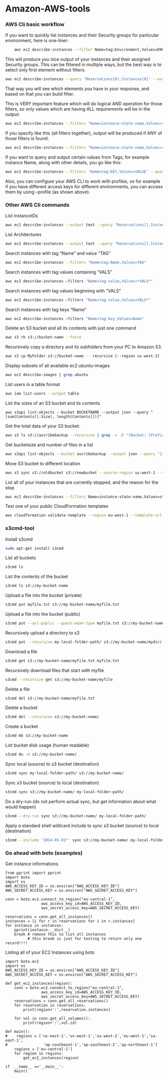 # Amazon-AWS-tools


### AWS Cli basic workflow

If you want to quickly list instances and their Security groups for particular environment, here is one-liner:
```sh
    aws ec2 describe-instances --filter Name=tag:Environment,Values=ENVIRONMENT_NAME --query 'Reservations[*].Instances[*].{ID:InstanceId,SG:SecurityGroups,Tags:Tags}' --output text --profile profile_name
```
This will produce you nice output of your instances and their assigned Security groups. This can be filtered in multiple ways, but the best way is to select only first element without filters:
```sh
aws ec2 describe-instances --query 'Reservations[0].Instances[0]' --output json
```
That way you will see which elements you have in your response, and based on that you can build filter.

This is VERY important feature which will do logical AND operation for those filters, so only values which are having ALL requirements will be in the output:
```sh
aws ec2 describe-instances --filters "Name=instance-state-name,Values=running" "Name=tag:Environment,Values=ENV_NAME" "Name=tag:Project,Values=PROJECT_NAME" --profile PROFILE_NAME --query Reservations[*].Instances[*].State
```
If you specify like this (all filters together), output will be produced if ANY of those filters is found:
```sh
aws ec2 describe-instances --filters "Name=instance-state-name,Values=running,Name=tag:Environment,Values=ENV_NAME,Name=tag:Project,Values=PROJECT_NAME" --profile PROFILE_NAME --query Reservations[*].Instances[*].State
```
If you want to query and output certain values from Tags, for example instance Name, along with other details, you go like this:
```sh
aws ec2 describe-instances --filters 'Name=tag:KEY,Values=VALUE' --query 'Reservations[].Instances[].[Tags[?Key==`Name`] | [0].Value,InstanceId,InstanceType]' --output table
```
Also, you can configure your AWS CLI to work with profiles, so for example if you have different access keys for different environments, you can access them by using –profile (as shown above).


### Other AWS Cli commands

List instanceIDs
```sh
aws ec2 describe-instances --output text --query "Reservations[].Instances[].InstanceId"
```
List Architectures
```sh
aws ec2 describe-instances --output text --query "Reservations[].Instances[].Architecture"
```
Search instances with tag “Name” and value “TAG”
```sh
aws ec2 describe-instances --filters "Name=tag:Name,Values=TAG"
```
Search instances with tag values containing “VALS”
```sh
aws ec2 describe-instances –filters "Name=tag-value,Values=*VALS*"
```
Search instances with tag values beginning with “VALS”
```sh
aws ec2 describe-instances –filters "Name=tag-value,Values=VALS*"
```
Search instances with tag keys “Name”
```sh
aws ec2 describe-instances –filters "Name=tag-key,Values=Name"
```
Delete an S3 bucket and all its contents with just one command
```sh
aws s3 rb s3://bucket-name --force
```
Recursively copy a directory and its subfolders from your PC to Amazon S3.
```sh
aws s3 cp MyFolder s3://bucket-name -- recursive [--region us-west-2]
```
Display subsets of all available ec2 ubuntu-images
```sh
aws ec2 describe-images | grep ubuntu
```
List users in a table format
```sh
aws iam list-users --output table
```
List the sizes of an S3 bucket and its contents
```
aws s3api list-objects --bucket BUCKETNAME --output json --query "[sum(Contents[].Size), length(Contents[])]"
```
Get the total data of your S3 bucket:
```sh
aws s3 ls s3://ascribebackup --recursive | grep -v -E "(Bucket: |Prefix: |LastWriteTime|^$|--)" | awk 'BEGIN {total=0}{total+=$3}END{print total/1024/1024" MB"}'
```
Get bucketsize and number of files in a list
```sh
aws s3api list-objects --bucket ascribebackup --output json --query "[sum(Contents[].Size), length(Contents[])]"
```
Move S3 bucket to different location
```sh
aws s3 sync s3://oldbucket s3://newbucket --source-region us-west-1 --region us-west-2
```
List all of your  instances that are currently stopped, and the reason for the stop
```sh
aws ec2 describe-instances --filters Name=instance-state-name,Values=stopped --region eu-west-1 --output json | jq -r .Reservations[].Instances[].StateReason.Message
```
Test one of your public CloudFormation templates
```sh
aws cloudformation validate-template --region eu-west-1 --template-url https://s3-eu-west-1.amazonaws.com/ca/ca.cftemplate
```


### s3cmd-tool

Install s3cmd
```sh
sudo apt-get install s3cmd
```
List all buckets
```sh
s3cmd ls
```
List the contents of the bucket
```sh
s3cmd ls s3://my-bucket-name
```
Upload a file into the bucket (private)
```sh
s3cmd put myfile.txt s3://my-bucket-name/myfile.txt
```
Upload a file into the bucket (public)
```sh
s3cmd put --acl-public --guess-mime-type myfile.txt s3://my-bucket-name/myfile.txt
```
Recursively upload a directory to s3
```sh
s3cmd put --recursive my-local-folder-path/ s3://my-bucket-name/mydir/
```
Download a file
```sh
s3cmd get s3://my-bucket-name/myfile.txt myfile.txt
```
Recursively download files that start with myfile
```sh
s3cmd --recursive get s3://my-bucket-name/myfile
```
Delete a file
```sh
s3cmd del s3://my-bucket-name/myfile.txt
```
Delete a bucket
```sh
s3cmd del --recursive s3://my-bucket-name/
```
Create a bucket
```sh
s3cmd mb s3://my-bucket-name
```
List bucket disk usage (human readable)
```sh
s3cmd du -H s3://my-bucket-name/
```
Sync local (source) to s3 bucket (destination)
```sh
s3cmd sync my-local-folder-path/ s3://my-bucket-name/
```
Sync s3 bucket (source) to local (destination)
```sh
s3cmd sync s3://my-bucket-name/ my-local-folder-path/
```
Do a dry-run (do not perform actual sync, but get information about what would happen)
```sh
s3cmd --dry-run sync s3://my-bucket-name/ my-local-folder-path/
```
Apply a standard shell wildcard include to sync s3 bucket (source) to local (destination)
```sh
s3cmd --include '2014-05-01*' sync s3://my-bucket-name/ my-local-folder-path/
```


### Go ahead with boto (examples)

Get instance informations

    from pprint import pprint
    import boto
    import os
    AWS_ACCESS_KEY_ID = os.environ["AWS_ACCESS_KEY_ID"]
    AWS_SECRET_ACCESS_KEY = os.environ["AWS_SECRET_ACCESS_KEY"]

    conn = boto.ec2.connect_to_region("eu-central-1",
                    aws_access_key_id=AWS_ACCESS_KEY_ID,
                    aws_secret_access_key=AWS_SECRET_ACCESS_KEY)
    ​
    reservations = conn.get_all_instances()
    instances = [i for r in reservations for i in r.instances]
    for instance in instances:
        pprint(instance.__dict__)
        break # remove this to list all instances
              # this break is just for testing to return only one record!!!!


Listing all of your EC2 Instances using boto

    import boto.ec2
    import os
    AWS_ACCESS_KEY_ID = os.environ["AWS_ACCESS_KEY_ID"]
    AWS_SECRET_ACCESS_KEY = os.environ["AWS_SECRET_ACCESS_KEY"]

    def get_ec2_instances(region):
        conn = boto.ec2.connect_to_region("eu-central-1",
                    aws_access_key_id=AWS_ACCESS_KEY_ID,
                    aws_secret_access_key=AWS_SECRET_ACCESS_KEY)
        reservations = conn.get_all_reservations()
        for reservation in reservations:
            print(region+':',reservation.instances)

        for vol in conn.get_all_volumes():
            print(region+':',vol.id)

    def main():
    #    regions = ['us-east-1','us-west-1','us-west-2','eu-west-1','sa-east-1',
    #                'ap-southeast-1','ap-southeast-2','ap-northeast-1']
        regions = ['eu-central-1']
        for region in regions:
            get_ec2_instances(region)

    if  __name__ =='__main__':
        main()
